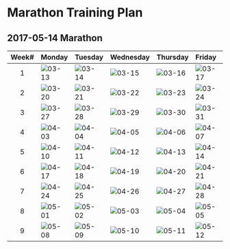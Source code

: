 # Marathon Training Plan
## 2017-05-14 Marathon
|Week#|Monday|Tuesday|Wednesday|Thursday|Friday|Saturday|Sunday|
|:-:|:--|:--|:--|:--|:--|:--|:--|
|1|![03-13](https://img.shields.io/badge/03--13-rest-brightgreen.svg)|![03-14](https://img.shields.io/badge/03--14-5km-brightgreen.svg)|![03-15](https://img.shields.io/badge/03--15-5km-brightgreen.svg)|![03-16](https://img.shields.io/badge/03--16-5km-brightgreen.svg)|![03-17](https://img.shields.io/badge/03--17-rest-brightgreen.svg)|![03-18](https://img.shields.io/badge/03--18-10km-brightgreen.svg)|![03-19](https://img.shields.io/badge/03--19-cross%20train-brightgreen.svg)|
|2|![03-20](https://img.shields.io/badge/03--20-rest-brightgreen.svg)|![03-21](https://img.shields.io/badge/03--21-rest-orange.svg)|![03-22](https://img.shields.io/badge/03--22-rest-orange.svg)|![03-23](https://img.shields.io/badge/03--23-rest-orange.svg)|![03-24](https://img.shields.io/badge/03--24-rest-brightgreen.svg)|![03-25](https://img.shields.io/badge/03--25-rest-orange.svg)|![03-26](https://img.shields.io/badge/03--26-5km-orange.svg)|
|3|![03-27](https://img.shields.io/badge/03--27-rest-brightgreen.svg)|![03-28](https://img.shields.io/badge/03--28-5km-brightgreen.svg)|![03-29](https://img.shields.io/badge/03--29-6km-brightgreen.svg)|![03-30](https://img.shields.io/badge/03--30-5km-brightgreen.svg)|![03-31](https://img.shields.io/badge/03--31-rest-brightgreen.svg)|![04-01](https://img.shields.io/badge/04--01-8km-brightgreen.svg)|![04-02](https://img.shields.io/badge/04--02-cross%20train-lightgrey.svg)|
|4|![04-03](https://img.shields.io/badge/04--03-rest-lightgrey.svg)|![04-04](https://img.shields.io/badge/04--04-5km-lightgrey.svg)|![04-05](https://img.shields.io/badge/04--05-8km-lightgrey.svg)|![04-06](https://img.shields.io/badge/04--06-5km-lightgrey.svg)|![04-07](https://img.shields.io/badge/04--07-rest-lightgrey.svg)|![04-08](https://img.shields.io/badge/04--08-15km-lightgrey.svg)|![04-09](https://img.shields.io/badge/04--09-cross%20train-lightgrey.svg)|
|5|![04-10](https://img.shields.io/badge/04--10-rest-lightgrey.svg)|![04-11](https://img.shields.io/badge/04--11-5km-lightgrey.svg)|![04-12](https://img.shields.io/badge/04--12-10km-lightgrey.svg)|![04-13](https://img.shields.io/badge/04--13-5km-lightgrey.svg)|![04-14](https://img.shields.io/badge/04--14-rest-lightgrey.svg)|![04-15](https://img.shields.io/badge/04--15-21km-lightgrey.svg)|![04-16](https://img.shields.io/badge/04--16-cross%20train-lightgrey.svg)|
|6|![04-17](https://img.shields.io/badge/04--17-rest-lightgrey.svg)|![04-18](https://img.shields.io/badge/04--18-6km-lightgrey.svg)|![04-19](https://img.shields.io/badge/04--19-12km-lightgrey.svg)|![04-20](https://img.shields.io/badge/04--20-6km-lightgrey.svg)|![04-21](https://img.shields.io/badge/04--21-rest-lightgrey.svg)|![04-22](https://img.shields.io/badge/04--22-25km-lightgrey.svg)|![04-23](https://img.shields.io/badge/04--23-cross%20train-lightgrey.svg)|
|7|![04-24](https://img.shields.io/badge/04--24-rest-lightgrey.svg)|![04-25](https://img.shields.io/badge/04--25-6km-lightgrey.svg)|![04-26](https://img.shields.io/badge/04--26-15km-lightgrey.svg)|![04-27](https://img.shields.io/badge/04--27-8km-lightgrey.svg)|![04-28](https://img.shields.io/badge/04--28-rest-lightgrey.svg)|![04-29](https://img.shields.io/badge/04--29-30km-lightgrey.svg)|![04-30](https://img.shields.io/badge/04--30-cross%20train-lightgrey.svg)|
|8|![05-01](https://img.shields.io/badge/05--01-rest-lightgrey.svg)|![05-02](https://img.shields.io/badge/05--02-8km-lightgrey.svg)|![05-03](https://img.shields.io/badge/05--03-15km-lightgrey.svg)|![05-04](https://img.shields.io/badge/05--04-8km-lightgrey.svg)|![05-05](https://img.shields.io/badge/05--05-rest-lightgrey.svg)|![05-06](https://img.shields.io/badge/05--06-15km-lightgrey.svg)|![05-07](https://img.shields.io/badge/05--07-cross%20train-lightgrey.svg)|
|9|![05-08](https://img.shields.io/badge/05--08-rest-lightgrey.svg)|![05-09](https://img.shields.io/badge/05--09-5km-lightgrey.svg)|![05-10](https://img.shields.io/badge/05--10-8km-lightgrey.svg)|![05-11](https://img.shields.io/badge/05--11-3km-lightgrey.svg)|![05-12](https://img.shields.io/badge/05--12-rest-lightgrey.svg)|![05-13](https://img.shields.io/badge/05--13-rest-lightgrey.svg)|![05-14](https://img.shields.io/badge/05--14-42.195km-lightgrey.svg)|
